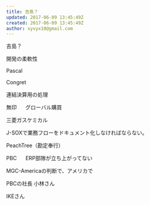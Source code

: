 ```yaml
---
title: 吉島？
updated: 2017-06-09 13:45:49Z
created: 2017-06-09 13:45:49Z
author: xyvyx10@gmail.com
---
```


吉島？

開発の柔軟性

Pascal

Congret

連結決算用の処理

無印
     グローバル購買

三菱ガスケミカル

J-SOXで業務フローをドキュメント化しなければならない。

PeachTree（勘定奉行）

PBC
     ERP部隊が立ち上がってない

MGC-Americaの判断で、アメリカで

PBCの社長 小林さん

IKEさん